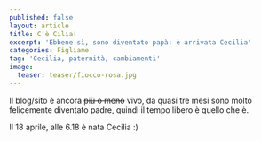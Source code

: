 ```yaml
---
published: false
layout: article
title: C'è Cilia!
excerpt: 'Ebbene sì, sono diventato papà: è arrivata Cecilia'
categories: Figliame
tag: 'Cecilia, paternità, cambiamenti'
image:
  teaser: teaser/fiocco-rosa.jpg
---
```

Il blog/sito è ancora <s>più o meno</s> vivo, da quasi tre mesi sono molto felicemente diventato padre, quindi il tempo libero è quello che è.

Il 18 aprile, alle 6.18 è nata Cecilia :)

